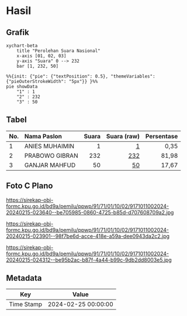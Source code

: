 # Hasil

## Grafik

```mermaid
xychart-beta
    title "Perolehan Suara Nasional"
    x-axis [01, 02, 03]
    y-axis "Suara" 0 --> 232
    bar [1, 232, 50]
```

```mermaid
%%{init: {"pie": {"textPosition": 0.5}, "themeVariables": {"pieOuterStrokeWidth": "5px"}} }%%
pie showData
    "1" : 1
    "2" : 232
    "3" : 50
```

## Tabel

| No. | Nama Paslon    | Suara | Suara (raw) | Persentase |
|:--- |:-------------- | -----:| -----------:| ----------:|
| 1   | ANIES MUHAIMIN | 1     | [1][p-1]    | 0,35       |
| 2   | PRABOWO GIBRAN | 232   | [232][p-2]  | 81,98      |
| 3   | GANJAR MAHFUD  | 50    | [50][p-3]   | 17,67      |


[p-1]: https://github.com/gigit-pemilu/pemilu-2024/blob/main/pilpres/hitung-suara/sub/91-papua/sub/71-kota-jayapura/sub/01-jayapura-utara/sub/1002-bayangkara/sub/024-tps/sub/paslon-1.txt
[p-2]: https://github.com/gigit-pemilu/pemilu-2024/blob/main/pilpres/hitung-suara/sub/91-papua/sub/71-kota-jayapura/sub/01-jayapura-utara/sub/1002-bayangkara/sub/024-tps/sub/paslon-2.txt
[p-3]: https://github.com/gigit-pemilu/pemilu-2024/blob/main/pilpres/hitung-suara/sub/91-papua/sub/71-kota-jayapura/sub/01-jayapura-utara/sub/1002-bayangkara/sub/024-tps/sub/paslon-3.txt

## Foto C Plano

https://sirekap-obj-formc.kpu.go.id/bd9a/pemilu/ppwp/91/71/01/10/02/9171011002024-20240215-023640--be705985-0860-4725-b85d-d707608709a2.jpg

https://sirekap-obj-formc.kpu.go.id/bd9a/pemilu/ppwp/91/71/01/10/02/9171011002024-20240215-023901--98f7be6d-acce-418e-a59a-dee0943da2c2.jpg

https://sirekap-obj-formc.kpu.go.id/bd9a/pemilu/ppwp/91/71/01/10/02/9171011002024-20240215-024312--be95b2ac-b87f-4a44-b99c-9db2dd8003e5.jpg


## Metadata

| Key        | Value               |
| ---------- | ------------------- |
| Time Stamp | 2024-02-25 00:00:00 |



